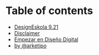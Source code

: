 # Table of contents

* [DesignEskola 9.21](README.md)
* [Disclaimer](disclaimer.md)
* [Empezar en Diseño Digital](como-empezar....md)
* [by @arketipo](http://www.arketipo.net)

